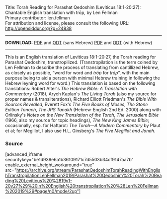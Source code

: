 <html>
<head></head>
<body>
Title: Torah Reading for Parashat Qedoshim (Leviticus 18:1-20:27): Chantable English translation with trōp, by Len Fellman<br />
Primary contributor: len.fellman<br />
For attribution and license, please consult the following URL: <a href="http://opensiddur.org/?p=24838">http://opensiddur.org/?p=24838</a>
<p />
<hr />

<strong>DOWNLOAD:</strong> 
<a href="https://archive.org/download/ParashatQedoshimTorahReadingWithEnglishTranstropilationLenFellman2019/Parashat%20Qedoshim%20Torah%20Reading%20Leviticus%20%2819v1-20v27%29%20in%20English%20transtropilation%20%28Len%20Fellman%202019%29%20-%20english%20only.pdf">PDF</a> and <a href="https://archive.org/download/ParashatQedoshimTorahReadingWithEnglishTranstropilationLenFellman2019/Parashat%20Qedoshim%20Torah%20Reading%20Leviticus%20%2819v1-20v27%29%20in%20English%20transtropilation%20%28Len%20Fellman%202019%29%20-%20english%20only.odt">ODT</a> (sans Hebrew) 
<a href="https://archive.org/download/ParashatQedoshimTorahReadingWithEnglishTranstropilationLenFellman2019/Parashat%20Qedoshim%20Torah%20Reading%20Leviticus%20%2819v1-20v27%29%20in%20English%20transtropilation%20%28Len%20Fellman%202019%29.pdf">PDF</a> and <a href="https://archive.org/download/ParashatQedoshimTorahReadingWithEnglishTranstropilationLenFellman2019/Parashat%20Qedoshim%20Torah%20Reading%20Leviticus%20%2819v1-20v27%29%20in%20English%20transtropilation%20%28Len%20Fellman%202019%29.odt">ODT</a> (with Hebrew)


<hr />

This is an English translation of Leviticus 18:1-20:27, the Torah reading for Parashat Qedoshim, transtropilized. (Transtropilation is the term coined by Len Fellman to describe the process of translating from cantillized Hebrew, as closely as possible, “word for word and <em>trōp</em> for <em>trōp</em>”, with the main purpose being to aid a person with minimal Hebrew training in following the Hebrew leyning word for word.) This translation is based on the following translations: Robert Alter's <em>The Hebrew Bible: A Translation with Commentary</em> (2018), Aryeh Kaplan's <em>The Living Torah</em> (also my source for proper names & transliterations), Richard Elliott Friedman's <em>The Bible With Sources Revealed</em>, Everett Fox's <em>The Five Books of Moses</em>, <em>The Stone Edition Tanach</em>, <em>The JPS Tanakh</em> (Hebrew-English 2nd Ed. 2000) along with Orlinsky's <em>Notes on the New Translation of the Torah</em>, <em>The Jerusalem Bible</em> (1966, also my source for topic headings), <em>The New King James Bible</em>; occasionally, esp. for Haftarot: <em>The Torah—A Modern Commentary</em> by Plaut et al; for Megillot, I also use H.L. Ginsberg's <em>The Five Megillot and Jonah</em>.

<h3>Source</h3>

[advanced_iframe securitykey="be1d939e6a1b36109171c7d5503b34cf9147aa7b" enable_external_height_workaround="true" src="https://archive.org/stream/ParashatQedoshimTorahReadingWithEnglishTranstropilationLenFellman2019/Parashat%20Qedoshim%20Torah%20Reading%20Leviticus%20%2819v1-20v27%29%20in%20English%20transtropilation%20%28Len%20Fellman%202019%29#page/n0/mode/2up"]

</body>
</html>
